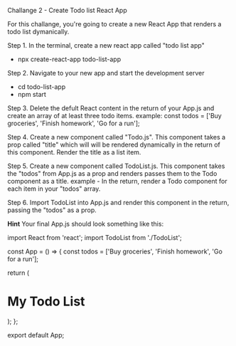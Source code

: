 Challange 2 - Create Todo list React App

For this challange, you're going to create a new React App that renders a todo list dymanically.

Step 1. In the terminal, create a new react app called "todo list app"
- npx create-react-app todo-list-app

Step 2. Navigate to your new app and start the development server 
- cd todo-list-app
- npm start

Step 3. Delete the defult React content in the return of your App.js and create an array of at least three todo items.
example: const todos = ['Buy groceries', 'Finish homework', 'Go for a run'];

Step 4. Create a new component called "Todo.js". This component takes a prop called "title" which will will be rendered dynamically in the return of this component. Render the title as a list item. 

Step 5. Create a new component called TodoList.js. This component takes the "todos" from App.js as a prop and renders passes them to the Todo component as a title.
example - <Todo title= {todos[0]}/>
In the return, render a Todo component for each item in your "todos" array.

Step 6. Import TodoList into App.js and render this component in the return, passing the "todos" as a prop. 

**Hint**
Your final App.js should look something like this:

import React from 'react';
import TodoList from './TodoList';

const App = () => {
  const todos = ['Buy groceries', 'Finish homework', 'Go for a run'];

  return (
    <div>
      <h1>My Todo List</h1>
      <TodoList todos={todos} />
    </div>
  );
};

export default App;
